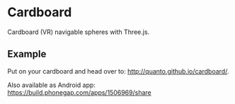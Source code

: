 # Cardboard
Cardboard (VR) navigable spheres with Three.js.

## Example
Put on your cardboard and head over to: http://quanto.github.io/cardboard/.

Also available as Android app:
https://build.phonegap.com/apps/1506969/share
